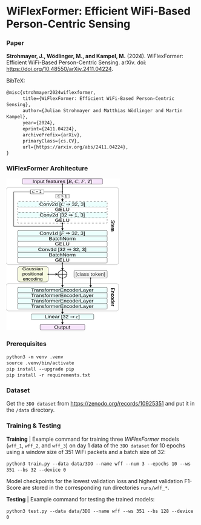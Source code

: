 # WiFlexFormer: Efficient WiFi-Based Person-Centric Sensing

### Paper
**Strohmayer, J., Wödlinger, M., and Kampel, M.** (2024). WiFlexFormer: Efficient WiFi-Based Person-Centric Sensing. arXiv. doi: https://doi.org/10.48550/arXiv.2411.04224.

BibTeX:
```
@misc{strohmayer2024wiflexformer,
      title={WiFlexFormer: Efficient WiFi-Based Person-Centric Sensing}, 
      author={Julian Strohmayer and Matthias Wödlinger and Martin Kampel},
      year={2024},
      eprint={2411.04224},
      archivePrefix={arXiv},
      primaryClass={cs.CV},
      url={https://arxiv.org/abs/2411.04224}, 
}
```

### WiFlexFormer Architecture
<img src="resources/wiflexformer.svg" alt="WiFlexFormer Architecture" width="300" height="400">

### Prerequisites
```
python3 -m venv .venv
source .venv/bin/activate
pip install --upgrade pip
pip install -r requirements.txt
```

### Dataset
Get the `3DO dataset` from https://zenodo.org/records/10925351 and put it in the `/data` directory.

### Training & Testing 

**Training** | Example command for training three *WiFlexFormer* models (`wff_1`, `wff_2`, and `wff_3`) on day 1 data of the `3DO dataset` for 10 epochs using a window size of 351 WiFi packets and a batch size of 32:

```
python3 train.py --data data/3DO --name wff --num 3 --epochs 10 --ws 351 --bs 32 --device 0
```

Model checkpoints for the lowest validation loss and highest validation F1-Score are stored in the corresponding run directories `runs/wff_*`.

**Testing** | Example command for testing the trained models:

```
python3 test.py --data data/3DO --name wff --ws 351 --bs 128 --device 0
```
